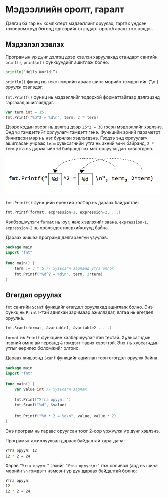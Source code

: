 # Мэдээллийн оролт, гаралт

Дэлгэц ба гар нь компютерт мэдээллийг оруулах, гаргах үндсэн төхөөрөмжүүд бөгөөд эдгээрийг стандарт оролт/гаралт гэж хэлдэг.

## Мэдээлэл хэвлэх

Програмын үр дүнг дэлгэц дээр хэвлэн харуулахад стандарт сангийн `print()`, `println()` функцүүдийг ашиглаж болно.

```go
println(“Hello World!”)
```

`println()` функц нь текст мөрийн араас шинэ мөрийн тэмдэгтийг \('\n'\) оруулж хэвлэдэг.

`fmt.Printf()` функц нь мэдээллийг тодорхой форматтайгаар дэлгэцэнд гаргахад ашиглагддаг.

```go
var term int = 15;
fmt.Printf("%d^2 = %d\n", term, 2 * term)
```

Дээрх кодын хэсэг нь дэлгэц  дээр `15^2 = 30` гэсэн мэдээллийг хэвлэнэ. Энд `%d` тэмдэгтийг орлуулагч тэмдэгт гэнэ. Функцийн эхний параметрт бичигдсэн мөр нь нэг бүрчлэн хэвлэгдэнэ. Гэхдээ энд орлуулагч ашигласан учраас `term` хувьсагчийн утга нь эхний `%d`-н байранд, `2 * term`  утга нь дараагийн `%d` байранд гэх мэт орлуулагдан хэвлэгдэнэ.

![](res/fmt.png)

`fmt.Printf()` функцийн ерөнхий хэлбэр нь дараах байдалтай:

```go
fmt.Printf(format, expression-1, expression-2, ...)
```

Хэлбэршүүлэгч `format` нь юуг, яаж хэвлэхийг заана.  `expression-1`, `expression-2` нь хэвлэгдэх илэрхийллүүд байна.

Дараах жишээ програмд дэлгэрэнгүй үзүүлэв.

```go
package main
import "fmt"

func main() {
    term := 3 * 5 // хувьсагч зарлаад утга олгох
    fmt.Printf("%d^2 = %d\n", term, 2*term)
}
```

## Өгөгдөл оруулах

`fmt` сангийн `Scanf` функцийг өгөгдөл оруулахад ашиглаж болно. Энэ функц нь `Printf`-тэй адилхан зарчмаар ажилладаг, ялгаа нь өгөгдөл оруулна.

```go
fmt.Scanf(format, &variable1, &variable2 . . .)
```

`format` нь `Printf` функцийн хэлбэршүүлэгчтэй төстэй. Хувьсагчдын нэрний өмнө амперсанд `&` тэмдэгт тавих хэрэгтэй. Энэ нь хувсагчдын утгыг өөрчлөх боломжийг олгоно.

Дараах жишээнд `Scanf` функцийг ашиглан тоон өгөгдөл оруулж байна.

```go
package main
import "fmt"

func main() {
    var value int // хувьсагч зарлах

    fmt.Print("Утга оруул: ")
    fmt.Scanf("%d", &value)

    fmt.Printf("%d * 2 = %d\n", value, value * 2)
}
```

Энэ програм нь гараас оруулсан тоог 2-оор үржүүлж үр дүнг хэвлэнэ.

Програмыг ажиллуулвал дараах байдалтай харагдана:

```sh
Утга оруул: 12
12 * 2 = 24
```

Хэрэв `“Утга оруул:”` гэхийг `“Утга оруул\n:”` гэж соливол \(ард нь шинэ мөрийн `\n` тэмдэгт нэмсэн\) үр дүн дараах байдалтай болно:

```sh
Утга оруул:
12
12 * 2 = 24
```




